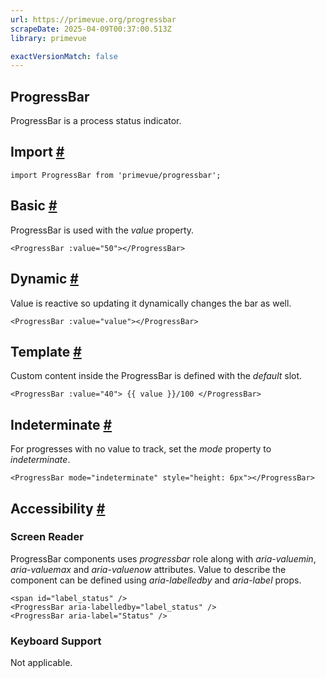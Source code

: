 ```yaml
---
url: https://primevue.org/progressbar
scrapeDate: 2025-04-09T00:37:00.513Z
library: primevue

exactVersionMatch: false
---
```


## ProgressBar

ProgressBar is a process status indicator.

## Import [#](_progressbar_.md#import)
```
import ProgressBar from 'primevue/progressbar';
```
## Basic [#](_progressbar_.md#basic)

ProgressBar is used with the _value_ property.
```
<ProgressBar :value="50"></ProgressBar>
```
## Dynamic [#](_progressbar_.md#dynamic)

Value is reactive so updating it dynamically changes the bar as well.
```
<ProgressBar :value="value"></ProgressBar>
```
## Template [#](_progressbar_.md#template)

Custom content inside the ProgressBar is defined with the _default_ slot.
```
<ProgressBar :value="40"> {{ value }}/100 </ProgressBar>
```
## Indeterminate [#](_progressbar_.md#indeterminate)

For progresses with no value to track, set the _mode_ property to _indeterminate_.
```
<ProgressBar mode="indeterminate" style="height: 6px"></ProgressBar>
```
## Accessibility [#](_progressbar_.md#accessibility)

### Screen Reader

ProgressBar components uses _progressbar_ role along with _aria-valuemin_, _aria-valuemax_ and _aria-valuenow_ attributes. Value to describe the component can be defined using _aria-labelledby_ and _aria-label_ props.
```
<span id="label_status" />
<ProgressBar aria-labelledby="label_status" />
<ProgressBar aria-label="Status" />
```
### Keyboard Support

Not applicable.